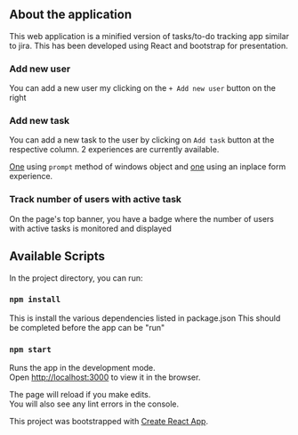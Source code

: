 ## About the application

This web application is a minified version of tasks/to-do tracking app similar to jira. This has been developed using React and bootstrap for presentation.

### Add new user

You can add a new user my clicking on the `+ Add new user` button on the right

### Add new task

You can add a new task to the user by clicking on `Add task` button at the respective column.
2 experiences are currently available. 

[One](https://github.com/JosephPravin/to-do/tree/master) using `prompt` method of windows object and [one](https://github.com/JosephPravin/to-do/tree/master-two) using an inplace form experience.

### Track number of users with active task

On the page's top banner, you have a badge where the number of users with active tasks is monitored and displayed

## Available Scripts

In the project directory, you can run:

### `npm install`

This is install the various dependencies listed in package.json
This should be completed before the app can be "run"

### `npm start`

Runs the app in the development mode.<br />
Open [http://localhost:3000](http://localhost:3000) to view it in the browser.

The page will reload if you make edits.<br />
You will also see any lint errors in the console.

This project was bootstrapped with [Create React App](https://github.com/facebook/create-react-app).
